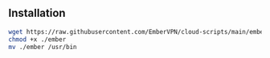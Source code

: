 ## Installation
```bash
wget https://raw.githubusercontent.com/EmberVPN/cloud-scripts/main/ember
chmod +x ./ember
mv ./ember /usr/bin
```

